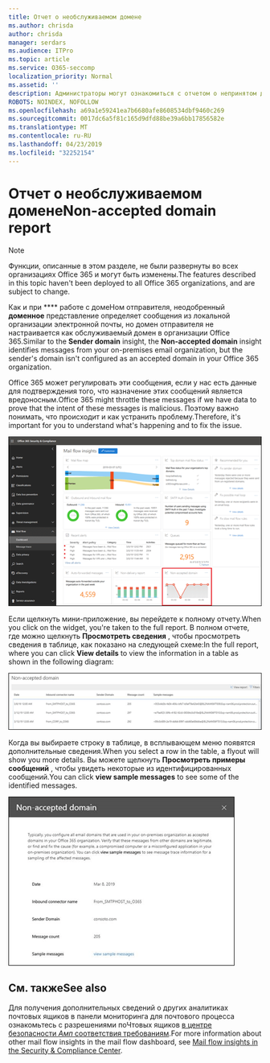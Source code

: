 ```yaml
---
title: Отчет о необслуживаемом домене
ms.author: chrisda
author: chrisda
manager: serdars
ms.audience: ITPro
ms.topic: article
ms.service: O365-seccomp
localization_priority: Normal
ms.assetid: ''
description: Администраторы могут ознакомиться с отчетом о непринятом домене в панели мониторинга "почтовые ящики" в центре безопасности _Амп_ соответствия требованиям.
ROBOTS: NOINDEX, NOFOLLOW
ms.openlocfilehash: a69a1e59241ea7b6680afe8608534dbf9460c269
ms.sourcegitcommit: 0017dc6a5f81c165d9dfd88be39a6bb17856582e
ms.translationtype: MT
ms.contentlocale: ru-RU
ms.lasthandoff: 04/23/2019
ms.locfileid: "32252154"
---
```

# <a name="non-accepted-domain-report"></a><span data-ttu-id="7c96d-103">Отчет о необслуживаемом домене</span><span class="sxs-lookup"><span data-stu-id="7c96d-103">Non-accepted domain report</span></span>

> [!NOTE]
> <span data-ttu-id="7c96d-104">Функции, описанные в этом разделе, не были развернуты во всех организациях Office 365 и могут быть изменены.</span><span class="sxs-lookup"><span data-stu-id="7c96d-104">The features described in this topic haven't been deployed to all Office 365 organizations, and are subject to change.</span></span>

<span data-ttu-id="7c96d-105">Как и при \*\*\*\* работе с домеНом отправителя, неодобренный **доменное** представление определяет сообщения из локальной организации электронной почты, но домен отправителя не настраивается как обслуживаемый домен в организации Office 365.</span><span class="sxs-lookup"><span data-stu-id="7c96d-105">Similar to the **Sender domain** insight, the **Non-accepted domain** insight identifies messages from your on-premises email organization, but the sender's domain isn't configured as an accepted domain in your Office 365 organization.</span></span>

<span data-ttu-id="7c96d-106">Office 365 может регулировать эти сообщения, если у нас есть данные для подтверждения того, что назначение этих сообщений является вредоносным.</span><span class="sxs-lookup"><span data-stu-id="7c96d-106">Office 365 might throttle these messages if we have data to prove that the intent of these messages is malicious.</span></span> <span data-ttu-id="7c96d-107">Поэтому важно понимать, что происходит и как устранить проблему.</span><span class="sxs-lookup"><span data-stu-id="7c96d-107">Therefore, it's important for you to understand what's happening and to fix the issue.</span></span>

![Отчет о непринятом домене в панели мониторинга "почтовый ящик" в центре безопасности _Амп_ соответствия требованиям](media/non-accepted-domain-report-selected.png)

<span data-ttu-id="7c96d-109">Если щелкнуть мини-приложение, вы перейдете к полному отчету.</span><span class="sxs-lookup"><span data-stu-id="7c96d-109">When you click on the widget, you're taken to the full report.</span></span> <span data-ttu-id="7c96d-110">В полном отчете, где можно щелкнуть **Просмотреть сведения** , чтобы просмотреть сведения в таблице, как показано на следующей схеме:</span><span class="sxs-lookup"><span data-stu-id="7c96d-110">In the full report, where you can click **View details** to view the information in a table as shown in the following diagram:</span></span>

![Таблица "Просмотр сведений" в отчете о непринятом домене](media/non-accepted-domain-report-view-details.png)

<span data-ttu-id="7c96d-112">Когда вы выбираете строку в таблице, в всплывающем меню появятся дополнительные сведения.</span><span class="sxs-lookup"><span data-stu-id="7c96d-112">When you select a row in the table, a flyout will show you more details.</span></span> <span data-ttu-id="7c96d-113">Вы можете щелкнуть **Просмотреть примеры сообщений** , чтобы увидеть некоторые из идентифицированных сообщений.</span><span class="sxs-lookup"><span data-stu-id="7c96d-113">You can click **view sample messages** to see some of the identified messages.</span></span>

![Выбор строки в таблице сведений в отчете о непринятом домене](media/non-accepted-domain-report-select-row-in-table.png)

## <a name="see-also"></a><span data-ttu-id="7c96d-115">См. также</span><span class="sxs-lookup"><span data-stu-id="7c96d-115">See also</span></span>

<span data-ttu-id="7c96d-116">Для получения дополнительных сведений о других аналитиках почтовых ящиков в панели мониторинга для почтового процесса ознакомьтесь с разрешениями поЧтовых ящиков [в центре безопасности _Амп_ соответствия требованиям](mail-flow-insights-v2.md).</span><span class="sxs-lookup"><span data-stu-id="7c96d-116">For more information about other mail flow insights in the mail flow dashboard, see [Mail flow insights in the Security & Compliance Center](mail-flow-insights-v2.md).</span></span>
